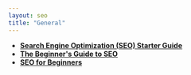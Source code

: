```yaml
---
layout: seo
title: "General"
---
```

- **[Search Engine Optimization (SEO) Starter Guide](https://developers.google.com/search/docs/beginner/seo-starter-guide)**
- **[The Beginner's Guide to SEO](https://moz.com/beginners-guide-to-seo)**
- **[SEO for Beginners](https://www.searchenginejournal.com/seo-guide/)**